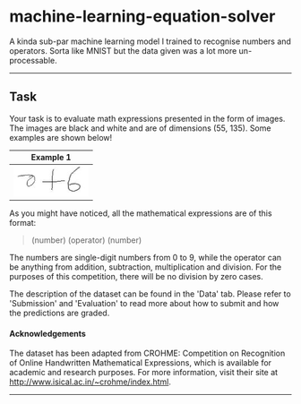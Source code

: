 # machine-learning-equation-solver
A kinda sub-par machine learning model I trained to recognise numbers and operators.
Sorta like MNIST but the data given was a lot more un-processable.

---

## Task
Your task is to evaluate math expressions presented in the form of images. The images are black and white and are of dimensions (55, 135). Some examples are shown below!

|Example 1   |
|------------|
|	![Example image](example.jpg)|

As you might have noticed, all the mathematical expressions are of this format:

> (number) (operator) (number)

The numbers are single-digit numbers from 0 to 9, while the operator can be anything from addition, subtraction, multiplication and division. For the purposes of this competition, there will be no division by zero cases.

The description of the dataset can be found in the 'Data' tab. Please refer to 'Submission' and 'Evaluation' to read more about how to submit and how the predictions are graded.

#### Acknowledgements
The dataset has been adapted from CROHME: Competition on Recognition of Online Handwritten Mathematical Expressions, which is available for academic and research purposes. For more information, visit their site at http://www.isical.ac.in/~crohme/index.html.

---

